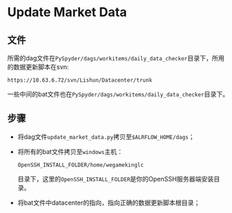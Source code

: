# Update Market Data

## 文件

所需的dag文件在``PySpyder/dags/workitems/daily_data_checker``目录下，所用的数据更新脚本在svn:

```
https://10.63.6.72/svn/Lishun/Datacenter/trunk
```

一些中间的bat文件也在``PySpyder/dags/workitems/daily_data_checker``目录下。

## 步骤

* 将dag文件``update_market_data.py``拷贝至``$ALRFLOW_HOME/dags``；

* 将所有的bat文件拷贝至``windows``主机：

    ```
    OpenSSH_INSTALL_FOLDER/home/wegamekinglc
    ```

    目录下，这里的``OpenSSH_INSTALL_FOLDER``是你的OpenSSH服务器端安装目录。

* 将bat文件中datacenter的指向，指向正确的数据更新脚本根目录；